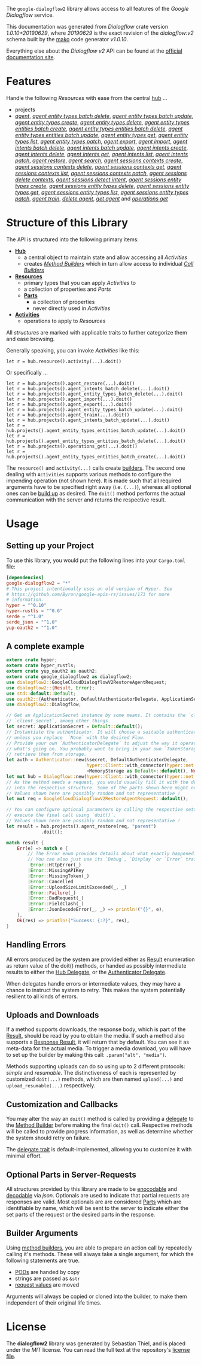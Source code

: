 <!---
DO NOT EDIT !
This file was generated automatically from 'src/mako/api/README.md.mako'
DO NOT EDIT !
-->
The `google-dialogflow2` library allows access to all features of the *Google Dialogflow* service.

This documentation was generated from *Dialogflow* crate version *1.0.10+20190629*, where *20190629* is the exact revision of the *dialogflow:v2* schema built by the [mako](http://www.makotemplates.org/) code generator *v1.0.10*.

Everything else about the *Dialogflow* *v2* API can be found at the
[official documentation site](https://cloud.google.com/dialogflow/).
# Features

Handle the following *Resources* with ease from the central [hub](https://docs.rs/google-dialogflow2/1.0.10+20190629/google_dialogflow2/struct.Dialogflow.html) ... 

* projects
 * [*agent*](https://docs.rs/google-dialogflow2/1.0.10+20190629/google_dialogflow2/struct.ProjectAgentCall.html), [*agent entity types batch delete*](https://docs.rs/google-dialogflow2/1.0.10+20190629/google_dialogflow2/struct.ProjectAgentEntityTypeBatchDeleteCall.html), [*agent entity types batch update*](https://docs.rs/google-dialogflow2/1.0.10+20190629/google_dialogflow2/struct.ProjectAgentEntityTypeBatchUpdateCall.html), [*agent entity types create*](https://docs.rs/google-dialogflow2/1.0.10+20190629/google_dialogflow2/struct.ProjectAgentEntityTypeCreateCall.html), [*agent entity types delete*](https://docs.rs/google-dialogflow2/1.0.10+20190629/google_dialogflow2/struct.ProjectAgentEntityTypeDeleteCall.html), [*agent entity types entities batch create*](https://docs.rs/google-dialogflow2/1.0.10+20190629/google_dialogflow2/struct.ProjectAgentEntityTypeEntityBatchCreateCall.html), [*agent entity types entities batch delete*](https://docs.rs/google-dialogflow2/1.0.10+20190629/google_dialogflow2/struct.ProjectAgentEntityTypeEntityBatchDeleteCall.html), [*agent entity types entities batch update*](https://docs.rs/google-dialogflow2/1.0.10+20190629/google_dialogflow2/struct.ProjectAgentEntityTypeEntityBatchUpdateCall.html), [*agent entity types get*](https://docs.rs/google-dialogflow2/1.0.10+20190629/google_dialogflow2/struct.ProjectAgentEntityTypeGetCall.html), [*agent entity types list*](https://docs.rs/google-dialogflow2/1.0.10+20190629/google_dialogflow2/struct.ProjectAgentEntityTypeListCall.html), [*agent entity types patch*](https://docs.rs/google-dialogflow2/1.0.10+20190629/google_dialogflow2/struct.ProjectAgentEntityTypePatchCall.html), [*agent export*](https://docs.rs/google-dialogflow2/1.0.10+20190629/google_dialogflow2/struct.ProjectAgentExportCall.html), [*agent import*](https://docs.rs/google-dialogflow2/1.0.10+20190629/google_dialogflow2/struct.ProjectAgentImportCall.html), [*agent intents batch delete*](https://docs.rs/google-dialogflow2/1.0.10+20190629/google_dialogflow2/struct.ProjectAgentIntentBatchDeleteCall.html), [*agent intents batch update*](https://docs.rs/google-dialogflow2/1.0.10+20190629/google_dialogflow2/struct.ProjectAgentIntentBatchUpdateCall.html), [*agent intents create*](https://docs.rs/google-dialogflow2/1.0.10+20190629/google_dialogflow2/struct.ProjectAgentIntentCreateCall.html), [*agent intents delete*](https://docs.rs/google-dialogflow2/1.0.10+20190629/google_dialogflow2/struct.ProjectAgentIntentDeleteCall.html), [*agent intents get*](https://docs.rs/google-dialogflow2/1.0.10+20190629/google_dialogflow2/struct.ProjectAgentIntentGetCall.html), [*agent intents list*](https://docs.rs/google-dialogflow2/1.0.10+20190629/google_dialogflow2/struct.ProjectAgentIntentListCall.html), [*agent intents patch*](https://docs.rs/google-dialogflow2/1.0.10+20190629/google_dialogflow2/struct.ProjectAgentIntentPatchCall.html), [*agent restore*](https://docs.rs/google-dialogflow2/1.0.10+20190629/google_dialogflow2/struct.ProjectAgentRestoreCall.html), [*agent search*](https://docs.rs/google-dialogflow2/1.0.10+20190629/google_dialogflow2/struct.ProjectAgentSearchCall.html), [*agent sessions contexts create*](https://docs.rs/google-dialogflow2/1.0.10+20190629/google_dialogflow2/struct.ProjectAgentSessionContextCreateCall.html), [*agent sessions contexts delete*](https://docs.rs/google-dialogflow2/1.0.10+20190629/google_dialogflow2/struct.ProjectAgentSessionContextDeleteCall.html), [*agent sessions contexts get*](https://docs.rs/google-dialogflow2/1.0.10+20190629/google_dialogflow2/struct.ProjectAgentSessionContextGetCall.html), [*agent sessions contexts list*](https://docs.rs/google-dialogflow2/1.0.10+20190629/google_dialogflow2/struct.ProjectAgentSessionContextListCall.html), [*agent sessions contexts patch*](https://docs.rs/google-dialogflow2/1.0.10+20190629/google_dialogflow2/struct.ProjectAgentSessionContextPatchCall.html), [*agent sessions delete contexts*](https://docs.rs/google-dialogflow2/1.0.10+20190629/google_dialogflow2/struct.ProjectAgentSessionDeleteContextCall.html), [*agent sessions detect intent*](https://docs.rs/google-dialogflow2/1.0.10+20190629/google_dialogflow2/struct.ProjectAgentSessionDetectIntentCall.html), [*agent sessions entity types create*](https://docs.rs/google-dialogflow2/1.0.10+20190629/google_dialogflow2/struct.ProjectAgentSessionEntityTypeCreateCall.html), [*agent sessions entity types delete*](https://docs.rs/google-dialogflow2/1.0.10+20190629/google_dialogflow2/struct.ProjectAgentSessionEntityTypeDeleteCall.html), [*agent sessions entity types get*](https://docs.rs/google-dialogflow2/1.0.10+20190629/google_dialogflow2/struct.ProjectAgentSessionEntityTypeGetCall.html), [*agent sessions entity types list*](https://docs.rs/google-dialogflow2/1.0.10+20190629/google_dialogflow2/struct.ProjectAgentSessionEntityTypeListCall.html), [*agent sessions entity types patch*](https://docs.rs/google-dialogflow2/1.0.10+20190629/google_dialogflow2/struct.ProjectAgentSessionEntityTypePatchCall.html), [*agent train*](https://docs.rs/google-dialogflow2/1.0.10+20190629/google_dialogflow2/struct.ProjectAgentTrainCall.html), [*delete agent*](https://docs.rs/google-dialogflow2/1.0.10+20190629/google_dialogflow2/struct.ProjectDeleteAgentCall.html), [*get agent*](https://docs.rs/google-dialogflow2/1.0.10+20190629/google_dialogflow2/struct.ProjectGetAgentCall.html) and [*operations get*](https://docs.rs/google-dialogflow2/1.0.10+20190629/google_dialogflow2/struct.ProjectOperationGetCall.html)




# Structure of this Library

The API is structured into the following primary items:

* **[Hub](https://docs.rs/google-dialogflow2/1.0.10+20190629/google_dialogflow2/struct.Dialogflow.html)**
    * a central object to maintain state and allow accessing all *Activities*
    * creates [*Method Builders*](https://docs.rs/google-dialogflow2/1.0.10+20190629/google_dialogflow2/trait.MethodsBuilder.html) which in turn
      allow access to individual [*Call Builders*](https://docs.rs/google-dialogflow2/1.0.10+20190629/google_dialogflow2/trait.CallBuilder.html)
* **[Resources](https://docs.rs/google-dialogflow2/1.0.10+20190629/google_dialogflow2/trait.Resource.html)**
    * primary types that you can apply *Activities* to
    * a collection of properties and *Parts*
    * **[Parts](https://docs.rs/google-dialogflow2/1.0.10+20190629/google_dialogflow2/trait.Part.html)**
        * a collection of properties
        * never directly used in *Activities*
* **[Activities](https://docs.rs/google-dialogflow2/1.0.10+20190629/google_dialogflow2/trait.CallBuilder.html)**
    * operations to apply to *Resources*

All *structures* are marked with applicable traits to further categorize them and ease browsing.

Generally speaking, you can invoke *Activities* like this:

```Rust,ignore
let r = hub.resource().activity(...).doit()
```

Or specifically ...

```ignore
let r = hub.projects().agent_restore(...).doit()
let r = hub.projects().agent_intents_batch_delete(...).doit()
let r = hub.projects().agent_entity_types_batch_delete(...).doit()
let r = hub.projects().agent_import(...).doit()
let r = hub.projects().agent_export(...).doit()
let r = hub.projects().agent_entity_types_batch_update(...).doit()
let r = hub.projects().agent_train(...).doit()
let r = hub.projects().agent_intents_batch_update(...).doit()
let r = hub.projects().agent_entity_types_entities_batch_update(...).doit()
let r = hub.projects().agent_entity_types_entities_batch_delete(...).doit()
let r = hub.projects().operations_get(...).doit()
let r = hub.projects().agent_entity_types_entities_batch_create(...).doit()
```

The `resource()` and `activity(...)` calls create [builders][builder-pattern]. The second one dealing with `Activities` 
supports various methods to configure the impending operation (not shown here). It is made such that all required arguments have to be 
specified right away (i.e. `(...)`), whereas all optional ones can be [build up][builder-pattern] as desired.
The `doit()` method performs the actual communication with the server and returns the respective result.

# Usage

## Setting up your Project

To use this library, you would put the following lines into your `Cargo.toml` file:

```toml
[dependencies]
google-dialogflow2 = "*"
# This project intentionally uses an old version of Hyper. See
# https://github.com/Byron/google-apis-rs/issues/173 for more
# information.
hyper = "^0.10"
hyper-rustls = "^0.6"
serde = "^1.0"
serde_json = "^1.0"
yup-oauth2 = "^1.0"
```

## A complete example

```Rust
extern crate hyper;
extern crate hyper_rustls;
extern crate yup_oauth2 as oauth2;
extern crate google_dialogflow2 as dialogflow2;
use dialogflow2::GoogleCloudDialogflowV2RestoreAgentRequest;
use dialogflow2::{Result, Error};
use std::default::Default;
use oauth2::{Authenticator, DefaultAuthenticatorDelegate, ApplicationSecret, MemoryStorage};
use dialogflow2::Dialogflow;

// Get an ApplicationSecret instance by some means. It contains the `client_id` and 
// `client_secret`, among other things.
let secret: ApplicationSecret = Default::default();
// Instantiate the authenticator. It will choose a suitable authentication flow for you, 
// unless you replace  `None` with the desired Flow.
// Provide your own `AuthenticatorDelegate` to adjust the way it operates and get feedback about 
// what's going on. You probably want to bring in your own `TokenStorage` to persist tokens and
// retrieve them from storage.
let auth = Authenticator::new(&secret, DefaultAuthenticatorDelegate,
                              hyper::Client::with_connector(hyper::net::HttpsConnector::new(hyper_rustls::TlsClient::new())),
                              <MemoryStorage as Default>::default(), None);
let mut hub = Dialogflow::new(hyper::Client::with_connector(hyper::net::HttpsConnector::new(hyper_rustls::TlsClient::new())), auth);
// As the method needs a request, you would usually fill it with the desired information
// into the respective structure. Some of the parts shown here might not be applicable !
// Values shown here are possibly random and not representative !
let mut req = GoogleCloudDialogflowV2RestoreAgentRequest::default();

// You can configure optional parameters by calling the respective setters at will, and
// execute the final call using `doit()`.
// Values shown here are possibly random and not representative !
let result = hub.projects().agent_restore(req, "parent")
             .doit();

match result {
    Err(e) => match e {
        // The Error enum provides details about what exactly happened.
        // You can also just use its `Debug`, `Display` or `Error` traits
         Error::HttpError(_)
        |Error::MissingAPIKey
        |Error::MissingToken(_)
        |Error::Cancelled
        |Error::UploadSizeLimitExceeded(_, _)
        |Error::Failure(_)
        |Error::BadRequest(_)
        |Error::FieldClash(_)
        |Error::JsonDecodeError(_, _) => println!("{}", e),
    },
    Ok(res) => println!("Success: {:?}", res),
}

```
## Handling Errors

All errors produced by the system are provided either as [Result](https://docs.rs/google-dialogflow2/1.0.10+20190629/google_dialogflow2/enum.Result.html) enumeration as return value of 
the doit() methods, or handed as possibly intermediate results to either the 
[Hub Delegate](https://docs.rs/google-dialogflow2/1.0.10+20190629/google_dialogflow2/trait.Delegate.html), or the [Authenticator Delegate](https://docs.rs/yup-oauth2/*/yup_oauth2/trait.AuthenticatorDelegate.html).

When delegates handle errors or intermediate values, they may have a chance to instruct the system to retry. This 
makes the system potentially resilient to all kinds of errors.

## Uploads and Downloads
If a method supports downloads, the response body, which is part of the [Result](https://docs.rs/google-dialogflow2/1.0.10+20190629/google_dialogflow2/enum.Result.html), should be
read by you to obtain the media.
If such a method also supports a [Response Result](https://docs.rs/google-dialogflow2/1.0.10+20190629/google_dialogflow2/trait.ResponseResult.html), it will return that by default.
You can see it as meta-data for the actual media. To trigger a media download, you will have to set up the builder by making
this call: `.param("alt", "media")`.

Methods supporting uploads can do so using up to 2 different protocols: 
*simple* and *resumable*. The distinctiveness of each is represented by customized 
`doit(...)` methods, which are then named `upload(...)` and `upload_resumable(...)` respectively.

## Customization and Callbacks

You may alter the way an `doit()` method is called by providing a [delegate](https://docs.rs/google-dialogflow2/1.0.10+20190629/google_dialogflow2/trait.Delegate.html) to the 
[Method Builder](https://docs.rs/google-dialogflow2/1.0.10+20190629/google_dialogflow2/trait.CallBuilder.html) before making the final `doit()` call. 
Respective methods will be called to provide progress information, as well as determine whether the system should 
retry on failure.

The [delegate trait](https://docs.rs/google-dialogflow2/1.0.10+20190629/google_dialogflow2/trait.Delegate.html) is default-implemented, allowing you to customize it with minimal effort.

## Optional Parts in Server-Requests

All structures provided by this library are made to be [enocodable](https://docs.rs/google-dialogflow2/1.0.10+20190629/google_dialogflow2/trait.RequestValue.html) and 
[decodable](https://docs.rs/google-dialogflow2/1.0.10+20190629/google_dialogflow2/trait.ResponseResult.html) via *json*. Optionals are used to indicate that partial requests are responses 
are valid.
Most optionals are are considered [Parts](https://docs.rs/google-dialogflow2/1.0.10+20190629/google_dialogflow2/trait.Part.html) which are identifiable by name, which will be sent to 
the server to indicate either the set parts of the request or the desired parts in the response.

## Builder Arguments

Using [method builders](https://docs.rs/google-dialogflow2/1.0.10+20190629/google_dialogflow2/trait.CallBuilder.html), you are able to prepare an action call by repeatedly calling it's methods.
These will always take a single argument, for which the following statements are true.

* [PODs][wiki-pod] are handed by copy
* strings are passed as `&str`
* [request values](https://docs.rs/google-dialogflow2/1.0.10+20190629/google_dialogflow2/trait.RequestValue.html) are moved

Arguments will always be copied or cloned into the builder, to make them independent of their original life times.

[wiki-pod]: http://en.wikipedia.org/wiki/Plain_old_data_structure
[builder-pattern]: http://en.wikipedia.org/wiki/Builder_pattern
[google-go-api]: https://github.com/google/google-api-go-client

# License
The **dialogflow2** library was generated by Sebastian Thiel, and is placed 
under the *MIT* license.
You can read the full text at the repository's [license file][repo-license].

[repo-license]: https://github.com/Byron/google-apis-rsblob/master/LICENSE.md
